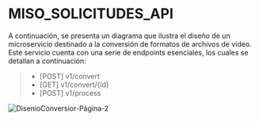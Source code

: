 # MISO_SOLICITUDES_API

A continuación, se presenta un diagrama que ilustra el diseño de un microservicio destinado a la conversión de formatos de archivos de video. Este servicio cuenta con una serie de endpoints esenciales, los cuales se detallan a continuación:

> - [POST] v1/convert
> - [GET] v1/convert/{id}
> - [POST] v1/process

![DisenioConversior-Página-2](https://github.com/MISO-SOFTWARE-NUBE/MISO_CONVERSION_API/assets/54864717/df07c0e0-86ea-46d2-a7bc-7f68e222ea39)

